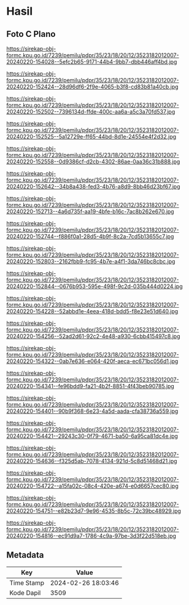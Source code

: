 # Hasil

## Foto C Plano

https://sirekap-obj-formc.kpu.go.id/7239/pemilu/pdpr/35/23/18/20/12/3523182012007-20240220-154028--5efc2b65-9171-44b4-9bb7-dbb446aff4bd.jpg

https://sirekap-obj-formc.kpu.go.id/7239/pemilu/pdpr/35/23/18/20/12/3523182012007-20240220-152424--28d96df6-2f9e-4065-b3f8-cd83b81a40cb.jpg

https://sirekap-obj-formc.kpu.go.id/7239/pemilu/pdpr/35/23/18/20/12/3523182012007-20240220-152502--7396134d-ffde-400c-aa6a-a5c3a70fd537.jpg

https://sirekap-obj-formc.kpu.go.id/7239/pemilu/pdpr/35/23/18/20/12/3523182012007-20240220-152525--5a12729e-ff65-44bd-8d1e-24554e4f2d32.jpg

https://sirekap-obj-formc.kpu.go.id/7239/pemilu/pdpr/35/23/18/20/12/3523182012007-20240220-152558--0d9386cf-d2cb-4302-86ae-0aa36c31b888.jpg

https://sirekap-obj-formc.kpu.go.id/7239/pemilu/pdpr/35/23/18/20/12/3523182012007-20240220-152642--34b8a438-fed3-4b76-a8d9-8bb46d23bf67.jpg

https://sirekap-obj-formc.kpu.go.id/7239/pemilu/pdpr/35/23/18/20/12/3523182012007-20240220-152713--4a6d735f-aa19-4bfe-b16c-7ac8b262e670.jpg

https://sirekap-obj-formc.kpu.go.id/7239/pemilu/pdpr/35/23/18/20/12/3523182012007-20240220-152744--f886f0a1-28d5-4b9f-8c2a-7cd5b13655c7.jpg

https://sirekap-obj-formc.kpu.go.id/7239/pemilu/pdpr/35/23/18/20/12/3523182012007-20240220-152803--2162fbb9-fc95-4b7e-a4f1-3da746bc8cbc.jpg

https://sirekap-obj-formc.kpu.go.id/7239/pemilu/pdpr/35/23/18/20/12/3523182012007-20240220-152844--0676b953-595e-498f-9c2d-035b444d0224.jpg

https://sirekap-obj-formc.kpu.go.id/7239/pemilu/pdpr/35/23/18/20/12/3523182012007-20240220-154228--52abbd1e-4eea-418d-bdd5-f8e23e51d640.jpg

https://sirekap-obj-formc.kpu.go.id/7239/pemilu/pdpr/35/23/18/20/12/3523182012007-20240220-154256--52ad2d61-92c2-4e48-a930-6cbb415497c8.jpg

https://sirekap-obj-formc.kpu.go.id/7239/pemilu/pdpr/35/23/18/20/12/3523182012007-20240220-154322--0ab7e636-e064-420f-aeca-ec671bc056d1.jpg

https://sirekap-obj-formc.kpu.go.id/7239/pemilu/pdpr/35/23/18/20/12/3523182012007-20240220-154341--fe96bdd9-fa21-4b2f-8851-4f43beb90785.jpg

https://sirekap-obj-formc.kpu.go.id/7239/pemilu/pdpr/35/23/18/20/12/3523182012007-20240220-154401--90b9f368-6e23-4a5d-aada-cfa38736a559.jpg

https://sirekap-obj-formc.kpu.go.id/7239/pemilu/pdpr/35/23/18/20/12/3523182012007-20240220-154421--29243c30-0f79-4671-ba50-6a95ca81dc4e.jpg

https://sirekap-obj-formc.kpu.go.id/7239/pemilu/pdpr/35/23/18/20/12/3523182012007-20240220-154636--f325d5ab-7078-4134-921d-5c8d51468d21.jpg

https://sirekap-obj-formc.kpu.go.id/7239/pemilu/pdpr/35/23/18/20/12/3523182012007-20240220-154722--a15fa02c-08c4-420e-a674-e0d6657cec80.jpg

https://sirekap-obj-formc.kpu.go.id/7239/pemilu/pdpr/35/23/18/20/12/3523182012007-20240220-154751--e82b23d7-9e96-4535-8b5c-72c39bc48929.jpg

https://sirekap-obj-formc.kpu.go.id/7239/pemilu/pdpr/35/23/18/20/12/3523182012007-20240220-154816--ec91d9a7-1786-4c9a-97be-3d3f22d518eb.jpg


## Metadata

| Key        | Value               |
| ---------- | ------------------- |
| Time Stamp | 2024-02-26 18:03:46 |
| Kode Dapil | 3509                |



